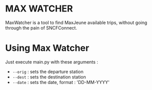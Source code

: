 # MAX WATCHER

MaxWatcher is a tool to find MaxJeune available trips, without going through the pain of SNCFConnect.

# Using Max Watcher

Just execute main.py with these arguments :
- `--orig` : sets the departure station
- `--dest` : sets the destination station
- `--date` : sets the date, format : 'DD-MM-YYYY'